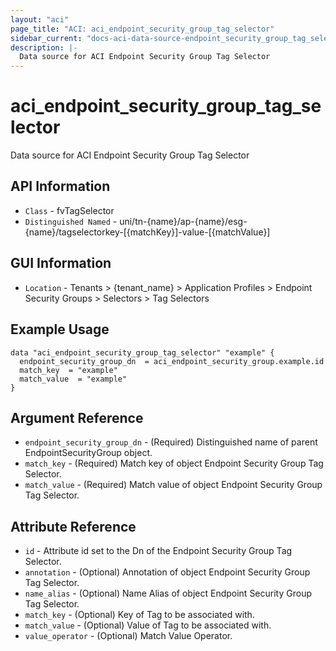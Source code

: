 ```yaml
---
layout: "aci"
page_title: "ACI: aci_endpoint_security_group_tag_selector"
sidebar_current: "docs-aci-data-source-endpoint_security_group_tag_selector"
description: |-
  Data source for ACI Endpoint Security Group Tag Selector
---
```


# aci_endpoint_security_group_tag_selector #

Data source for ACI Endpoint Security Group Tag Selector


## API Information ##

* `Class` - fvTagSelector
* `Distinguished Named` - uni/tn-{name}/ap-{name}/esg-{name}/tagselectorkey-[{matchKey}]-value-[{matchValue}]

## GUI Information ##

* `Location` - Tenants > {tenant_name} > Application Profiles > Endpoint Security Groups > Selectors > Tag Selectors



## Example Usage ##

```hcl
data "aci_endpoint_security_group_tag_selector" "example" {
  endpoint_security_group_dn  = aci_endpoint_security_group.example.id
  match_key  = "example"
  match_value  = "example"
}
```

## Argument Reference ##

* `endpoint_security_group_dn` - (Required) Distinguished name of parent EndpointSecurityGroup object.
* `match_key` - (Required) Match key of object Endpoint Security Group Tag Selector.
* `match_value` - (Required) Match value of object Endpoint Security Group Tag Selector.

## Attribute Reference ##
* `id` - Attribute id set to the Dn of the Endpoint Security Group Tag Selector.
* `annotation` - (Optional) Annotation of object Endpoint Security Group Tag Selector.
* `name_alias` - (Optional) Name Alias of object Endpoint Security Group Tag Selector.
* `match_key` - (Optional) Key of Tag to be associated with. 
* `match_value` - (Optional) Value of Tag to be associated with. 
* `value_operator` - (Optional) Match Value Operator. 
